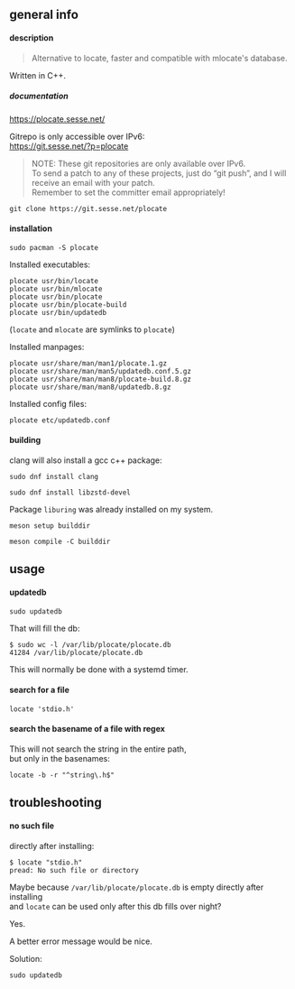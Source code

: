 ## general info

#### description

> Alternative to locate, faster and compatible with mlocate's database.

Written in C++.

##### documentation

https://plocate.sesse.net/

Gitrepo is only accessible over IPv6:\
https://git.sesse.net/?p=plocate

> NOTE: These git repositories are only available over IPv6.\
To send a patch to any of these projects, just do “git push”, and I will receive an email with your patch.\
Remember to set the committer email appropriately!

```
git clone https://git.sesse.net/plocate
```

#### installation

```
sudo pacman -S plocate
```

Installed executables:
```
plocate usr/bin/locate
plocate usr/bin/mlocate
plocate usr/bin/plocate
plocate usr/bin/plocate-build
plocate usr/bin/updatedb
```
(`locate` and `mlocate` are symlinks to `plocate`)

Installed manpages:
```
plocate usr/share/man/man1/plocate.1.gz
plocate usr/share/man/man5/updatedb.conf.5.gz
plocate usr/share/man/man8/plocate-build.8.gz
plocate usr/share/man/man8/updatedb.8.gz
```

Installed config files:
```
plocate etc/updatedb.conf
```

#### building

clang will also install a gcc c++ package:
```
sudo dnf install clang
```

```
sudo dnf install libzstd-devel
```

Package `liburing` was already installed on my system.

```
meson setup builddir
```

```
meson compile -C builddir
```

## usage

#### updatedb

```
sudo updatedb
```

That will fill the db:
```
$ sudo wc -l /var/lib/plocate/plocate.db
41284 /var/lib/plocate/plocate.db
```

This will normally be done with a systemd timer.

#### search for a file

```
locate 'stdio.h'
```

#### search the basename of a file with regex

This will not search the string in the entire path,\
but only in the basenames:
```
locate -b -r "^string\.h$"
```

## troubleshooting

#### no such file

directly after installing:
```
$ locate "stdio.h"
pread: No such file or directory
```

Maybe because `/var/lib/plocate/plocate.db` is empty directly after installing \
and `locate` can be used only after this db fills over night?

Yes.

A better error message would be nice.

Solution:
```
sudo updatedb
```
